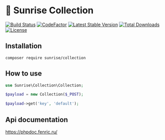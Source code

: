 # :handbag: Sunrise Collection

[![Build Status](https://api.travis-ci.com/sunrise-php/collection.svg?branch=master)](https://travis-ci.com/sunrise-php/collection)
[![CodeFactor](https://www.codefactor.io/repository/github/sunrise-php/collection/badge)](https://www.codefactor.io/repository/github/sunrise-php/collection)
[![Latest Stable Version](https://poser.pugx.org/sunrise/collection/v/stable?format=flat)](https://packagist.org/packages/sunrise/collection)
[![Total Downloads](https://poser.pugx.org/sunrise/collection/downloads?format=flat)](https://packagist.org/packages/sunrise/collection)
[![License](https://poser.pugx.org/sunrise/collection/license?format=flat)](https://packagist.org/packages/sunrise/collection)

## Installation

```
composer require sunrise/collection
```

## How to use

```php
use Sunrise\Collection\Collection;

$payload = new Collection($_POST);

$payload->get('key', 'default');
```

## Api documentation

https://phpdoc.fenric.ru/
